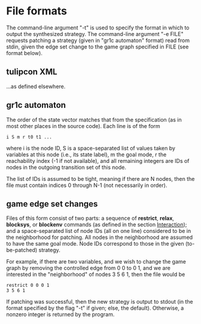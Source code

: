 File formats
============

The command-line argument "-t" is used to specify the format in which
to output the synthesized strategy.  The command-line argument "-e
FILE" requests patching a strategy (given in "gr1c automaton" format)
read from stdin, given the edge set change to the game graph specified
in FILE (see format below).


tulipcon XML
------------

...as defined elsewhere.


gr1c automaton
--------------

The order of the state vector matches that from the specification (as
in most other places in the source code).  Each line is of the form

    i S m r t0 t1 ...

where i is the node ID, S is a space-separated list of values taken by
variables at this node (i.e., its state label), m the goal mode, r the
reachability index (-1 if not available), and all remaining integers
are IDs of nodes in the outgoing transition set of this node.

The list of IDs is assumed to be tight, meaning if there are N nodes,
then the file must contain indices 0 through N-1 (not necessarily in
order).


game edge set changes
---------------------

Files of this form consist of two parts: a sequence of **restrict**,
**relax**, **blocksys**, or **blockenv** commands (as defined in the
section [Interaction](md_interaction.html)); and a space-separated
list of node IDs (all on one line) considered to be in the
neighborhood for patching.  All nodes in the neighborhood are assumed
to have the same goal mode.  Node IDs correspond to those in the given
(to-be-patched) strategy.

For example, if there are two variables, and we wish to change the
game graph by removing the controlled edge from 0 0 to 0 1, and we are
interested in the "neighborhood" of nodes 3 5 6 1, then the file would
be

    restrict 0 0 0 1
    3 5 6 1

If patching was successful, then the new strategy is output to stdout
(in the format specified by the flag "-t" if given; else, the
default). Otherwise, a nonzero integer is returned by the program.
